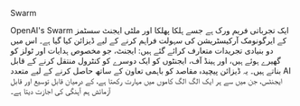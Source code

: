 
Swarm

OpenAI's Swarm ایک تجرباتی فریم ورک ہے جسے ہلکا پھلکا اور ملٹی ایجنٹ سسٹمز کے ایرگونومک آرکیسٹریشن کی سہولت فراہم کرنے کے لیے ڈیزائن کیا گیا ہے۔ اس میں دو بنیادی تجریدات متعارف کرائے گئے ہیں: ایجنٹ، جو مخصوص ہدایات اور ٹولز کو گھیرے ہوئے ہیں، اور ہینڈ آف، ایجنٹوں کو ایک دوسرے کو کنٹرول منتقل کرنے کے قابل بناتے ہیں۔ یہ ڈیزائن پیچیدہ مقاصد کو باہمی تعاون کے ساتھ حاصل کرنے کے لیے متعدد AI ایجنٹس، جن میں سے ہر ایک الگ الگ کاموں میں مہارت رکھتا ہے، کے درمیان قابل توسیع اور قابل آزمائش ہم آہنگی کی اجازت دیتا ہے۔
